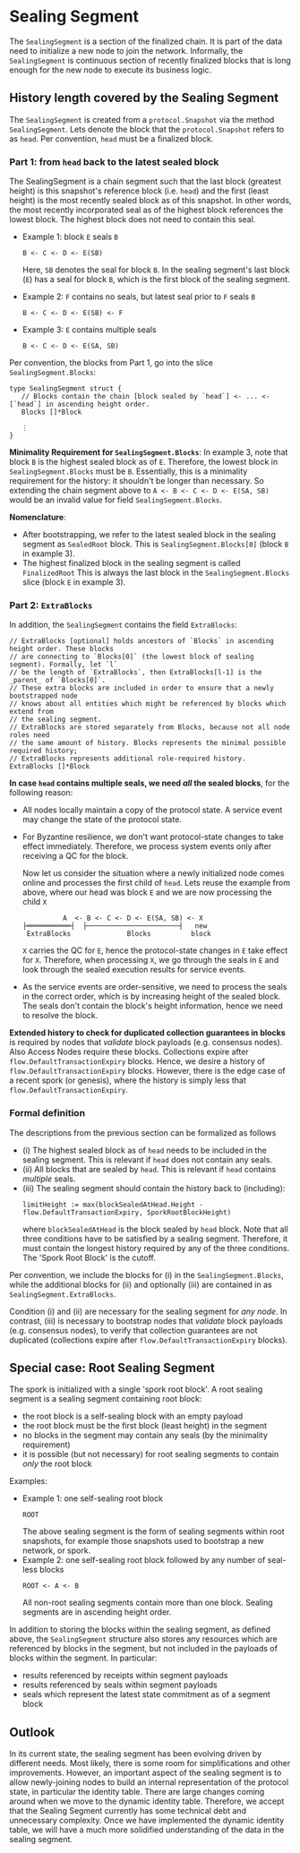 # Sealing Segment

The `SealingSegment` is a section of the finalized chain. It is part of the data need to
initialize a new node to join the network. Informally, the `SealingSegment` is continuous section
of recently finalized blocks that is long enough for the new node to execute its business logic.

## History length covered by the Sealing Segment

The `SealingSegment` is created from a `protocol.Snapshot` via the method `SealingSegment`.
Lets denote the block that the `protocol.Snapshot` refers to as `head`. Per convention,
`head` must be a finalized block.

### Part 1: from `head` back to the latest sealed block

The SealingSegment is a chain segment such that the last block (greatest height)
is this snapshot's reference block (i.e. `head`) and the first (least height) is the most
recently sealed block as of this snapshot.
In other words, the most recently incorporated seal as of the highest block
references the lowest block. The highest block does not need to contain this seal.
* Example 1: block `E` seals `B`
  ```
  B <- C <- D <- E(SB)
  ```
  Here, `SB` denotes the seal for block `B`.
  In the sealing segment's last block (`E`) has a seal for block `B`, which is the first block of the sealing segment.

* Example 2: `F` contains no seals, but latest seal prior to `F` seals `B`
  ```
  B <- C <- D <- E(SB) <- F
  ```
* Example 3: `E` contains multiple seals
  ```
  B <- C <- D <- E(SA, SB)
  ```

Per convention, the blocks from Part 1, go into the slice `SealingSegment.Blocks`:
```golang
type SealingSegment struct {
   // Blocks contain the chain [block sealed by `head`] <- ... <- [`head`] in ascending height order.
   Blocks []*Block

   ⋮
}
```

**Minimality Requirement for `SealingSegment.Blocks`**:
In example 3, note that block `B` is the highest sealed block as of `E`. Therefore, the
lowest block in `SealingSegment.Blocks` must be `B`. Essentially, this is a minimality
requirement for the history: it shouldn't be longer than necessary. So
extending the chain segment above to `A <- B <- C <- D <- E(SA, SB)` would
be an invalid value for field `SealingSegment.Blocks`.


**Nomenclature**:
*  After bootstrapping, we refer to the latest sealed block in the sealing segment as `SealedRoot` block. This is
   `SealingSegment.Blocks[0]` (block `B` in example 3).
*  The highest finalized block in the sealing segment is called `FinalizedRoot`
   This is always the last block in the `SealingSegment.Blocks` slice (block `E` in example 3).


### Part 2: `ExtraBlocks`

In addition, the `SealingSegment` contains the field `ExtraBlocks`:

```golang
// ExtraBlocks [optional] holds ancestors of `Blocks` in ascending height order. These blocks
// are connecting to `Blocks[0]` (the lowest block of sealing segment). Formally, let `l`
// be the length of `ExtraBlocks`, then ExtraBlocks[l-1] is the _parent_ of `Blocks[0]`.
// These extra blocks are included in order to ensure that a newly bootstrapped node
// knows about all entities which might be referenced by blocks which extend from
// the sealing segment.
// ExtraBlocks are stored separately from Blocks, because not all node roles need
// the same amount of history. Blocks represents the minimal possible required history;
// ExtraBlocks represents additional role-required history.
ExtraBlocks []*Block
```

**In case `head` contains multiple seals, we need _all_ the sealed blocks**, for the following reason:
* All nodes locally maintain a copy of the protocol state. A service event may change the state of the protocol state.
* For Byzantine resilience, we don't want protocol-state changes to take effect immediately. Therefore, we process
  system events only after receiving a QC for the block.

  Now let us consider the situation where a newly initialized node comes online and processes the first child of `head`.
  Lets reuse the example from above, where our head was block `E` and we are now processing the child `X`
  ```
            A  <- B <- C <- D <- E(SA, SB) <- X
  ├═══════════┤  ├───────────────────────┤   new
   ExtraBlocks              Blocks          block
  ```
  `X` carries the QC for `E`, hence the protocol-state changes in `E` take effect for `X`. Therefore, when processing `X`,
  we go through the seals in `E` and look through the sealed execution results for service events.
* As the service events are order-sensitive, we need to process the seals in the correct order, which is by increasing height
  of the sealed block. The seals don't contain the block's height information, hence we need to resolve the block.

**Extended history to check for duplicated collection guarantees in blocks** is required by nodes that _validate_ block
payloads (e.g. consensus nodes). Also Access Nodes require these blocks. Collections expire after `flow.DefaultTransactionExpiry` blocks.
Hence, we desire a history of `flow.DefaultTransactionExpiry` blocks. However, there is the edge case of a recent spork (or genesis),
where the history is simply less that `flow.DefaultTransactionExpiry`.

### Formal definition

The descriptions from the previous section can be formalized as follows

* (i) The highest sealed block as of `head` needs to be included in the sealing segment.
  This is relevant if `head` does not contain any seals.
* (ii) All blocks that are sealed by `head`. This is relevant if `head` contains _multiple_ seals.
* (iii) The sealing segment should contain the history back to (including):
  ```
  limitHeight := max(blockSealedAtHead.Height - flow.DefaultTransactionExpiry, SporkRootBlockHeight)
  ```
   where `blockSealedAtHead` is the block sealed by `head` block.
Note that all three conditions have to be satisfied by a sealing segment. Therefore, it must contain the longest history
required by any of the three conditions. The 'Spork Root Block' is the cutoff.

Per convention, we include the blocks for (i) in the `SealingSegment.Blocks`, while the
additional blocks for (ii) and optionally (iii) are contained in as `SealingSegment.ExtraBlocks`.


Condition (i) and (ii) are necessary for the sealing segment for _any node_. In contrast, (iii) is
necessary to bootstrap nodes that _validate_ block payloads (e.g. consensus nodes), to verify that
collection guarantees are not duplicated (collections expire after `flow.DefaultTransactionExpiry` blocks).

## Special case: Root Sealing Segment

The spork is initialized with a single 'spork root block'. A root sealing segment is a sealing segment containing root block:
* the root block is a self-sealing block with an empty payload
* the root block must be the first block (least height) in the segment
* no blocks in the segment may contain any seals (by the minimality requirement)
* it is possible (but not necessary) for root sealing segments to contain _only_ the root block

Examples:
* Example 1: one self-sealing root block
  ```
  ROOT
  ```
  The above sealing segment is the form of sealing segments within root snapshots,
  for example those snapshots used to bootstrap a new network, or spork.
* Example 2: one self-sealing root block followed by any number of seal-less blocks
  ```
  ROOT <- A <- B
  ```
  All non-root sealing segments contain more than one block.
  Sealing segments are in ascending height order.

In addition to storing the blocks within the sealing segment, as defined above,
the `SealingSegment` structure also stores any resources which are referenced
by blocks in the segment, but not included in the payloads of blocks within
the segment. In particular:
* results referenced by receipts within segment payloads
* results referenced by seals within segment payloads
* seals which represent the latest state commitment as of a segment block

## Outlook

In its current state, the sealing segment has been evolving driven by different needs. Most likely, there is some room for simplifications
and other improvements. However, an important aspect of the sealing segment is to allow newly-joining nodes to build an internal representation
of the protocol state, in particular the identity table. There are large changes coming around when we move to the dynamic identity table.
Therefore, we accept that the Sealing Segment currently has some technical debt and unnecessary complexity. Once we have implemented the
dynamic identity table, we will have a much more solidified understanding of the data in the sealing segment.

